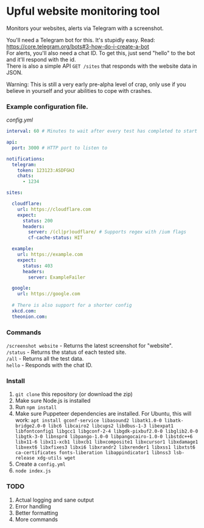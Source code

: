 # Upful website monitoring tool

Monitors your websites, alerts via Telegram with a screenshot.

You'll need a Telegram bot for this. It's stupidly easy. Read: https://core.telegram.org/bots#3-how-do-i-create-a-bot  
For alerts, you'll also need a chat ID. To get this, just send "hello" to the bot and it'll respond with the id.  
There is also a simple API `GET /sites` that responds with the website data in JSON.

Warning: This is still a very early pre-alpha level of crap, only use if you believe in yourself and your abilities to cope with crashes.

### Example configuration file.
_config.yml_

```yaml
interval: 60 # Minutes to wait after every test has completed to start all over again

api:
  port: 3000 # HTTP port to listen to

notifications:
  telegram:
    token: 123123:ASDFGHJ
    chats:
      - 1234

sites:

  cloudflare:
    url: https://cloudflare.com
    expect:
      status: 200
      headers:
        server: /(cl|pr)oudflare/ # Supports regex with /ium flags
        cf-cache-status: HIT

  example:
    url: https://example.com
    expect:
      status: 403
      headers:
        server: ExampleFailer

  google:
    url: https://google.com
  
  # There is also support for a shorter config
  xkcd.com:
  theonion.com:
```

### Commands

`/screenshot website` - Returns the latest screenshot for "website".  
`/status` - Returns the status of each tested site.  
`/all` - Returns all the test data.  
`hello` - Responds with the chat ID.  

### Install

1. `git clone` this repository (or download the zip)
2. Make sure Node.js is installed
3. Run `npm install`
4. Make sure Puppeteer dependencies are installed. For Ubuntu, this will work: `apt install gconf-service libasound2 libatk1.0-0 libatk-bridge2.0-0 libc6 libcairo2 libcups2 libdbus-1-3 libexpat1 libfontconfig1 libgcc1 libgconf-2-4 libgdk-pixbuf2.0-0 libglib2.0-0 libgtk-3-0 libnspr4 libpango-1.0-0 libpangocairo-1.0-0 libstdc++6 libx11-6 libx11-xcb1 libxcb1 libxcomposite1 libxcursor1 libxdamage1 libxext6 libxfixes3 libxi6 libxrandr2 libxrender1 libxss1 libxtst6 ca-certificates fonts-liberation libappindicator1 libnss3 lsb-release xdg-utils wget`
5. Create a `config.yml`
6. `node index.js`

### TODO

1. Actual logging and sane output
2. Error handling
3. Better formatting
4. More commands
